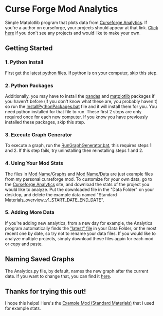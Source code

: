 # Curse Forge Mod Analytics
Simple Matplotlib program that plots data from [Curseforge Analytics](https://authors.curseforge.com/dashboard/projects). If you're a author on curseforge, your projects should appear at that link. [Click here](https://www.curseforge.com/project/create "Create a CurseForge Project") if you don't see any projects and would like to make your own.

## Getting Started
### 1. Python Install

First get the [latest python files](https://www.python.org/downloads/ "Python Download"). If python is on your computer, skip this step.

### 2. Python Packages

Additionally, you may have to install the [pandas](Mod%20Name/Analytics.py#L1) and [matplotlib](Mod%20Name/Analytics.py#L2) packages if you haven't before (if you don't know what these are, you probably haven't) so run the [InstallPythonPackages.bat](Mod%20Name/Run/InstallPythonPackages.bat) file and it will install them for you. You need python installed for that file to run. These first 2 steps are only required once for each new computer. If you know you have previously installed these packages, skip this step.

### 3. Execute Graph Generator

To execute a graph, run the [RunGraphGenerator.bat](Mod%20Name/Run/RunGraphGenerator.bat), this requires steps 1 and 2. If this step fails, try uninstalling then reinstalling steps 1 and 2.

### 4. Using Your Mod Stats

The files in [Mod Name/Graphs](Mod%20Name/Graphs "Graphs Folder") and [Mod Name/Data](Mod%20Name/Graphs "Data Folder") are just example files from my personal curseforge mod. To customize for your own data, go to the [Curseforge Analytics](https://authors.curseforge.com/dashboard/projects) site, and download the stats of the project you would like to analyze. Put the downloaded file in the "Data Folder" on your desktop, and delete the example data named "Standard Materials_overview_v1_START_DATE_END_DATE".

### 5. Adding More Data

If you're adding new analytics, from a new day for example, the Analytics program automatically finds the ["latest" file](Mod%20Name/Analytics.py#L11-L12) in your Data Folder, or the most recent one by date, so try not to rename your data files. If you would like to analyze multiple projects, simply download these files again for each mod or copy and paste.

## Naming Saved Graphs
The Analytics.py file, by default, names the new graph after the current date. If you want to change that, you can find it [here](Mod%20Name/Analytics.py#L40).

## Thanks for trying this out!
I hope this helps! Here's the [Example Mod (Standard Materials)](https://www.curseforge.com/minecraft/mc-mods/standardmaterials "Standard Materials CurseForge") that I used for example stats.
